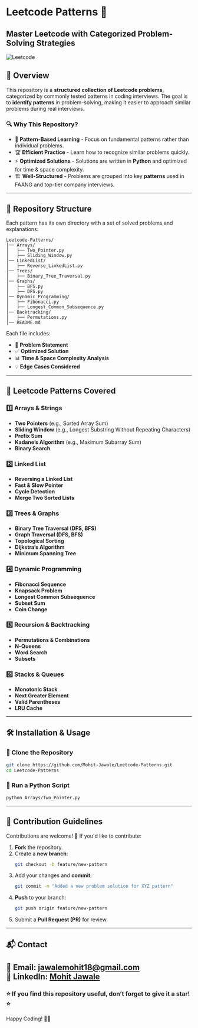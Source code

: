 # Leetcode Patterns 🚀
## Master Leetcode with Categorized Problem-Solving Strategies

![Leetcode](https://leetcode.com/static/images/LeetCode_logo.png)

## 📌 Overview
This repository is a **structured collection of Leetcode problems**, categorized by commonly tested patterns in coding interviews. The goal is to **identify patterns** in problem-solving, making it easier to approach similar problems during real interviews.

### 🔍 Why This Repository?
- 📌 **Pattern-Based Learning** - Focus on fundamental patterns rather than individual problems.
- 🏆 **Efficient Practice** - Learn how to recognize similar problems quickly.
- ⚡ **Optimized Solutions** - Solutions are written in **Python** and optimized for time & space complexity.
- 🏗️ **Well-Structured** - Problems are grouped into key **patterns** used in FAANG and top-tier company interviews.

---

## 📂 Repository Structure
Each pattern has its own directory with a set of solved problems and explanations:

```
Leetcode-Patterns/
│── Arrays/
│   ├── Two_Pointer.py
│   ├── Sliding_Window.py
│── LinkedList/
│   ├── Reverse_LinkedList.py
│── Trees/
│   ├── Binary_Tree_Traversal.py
│── Graphs/
│   ├── BFS.py
│   ├── DFS.py
│── Dynamic_Programming/
│   ├── Fibonacci.py
│   ├── Longest_Common_Subsequence.py
│── Backtracking/
│   ├── Permutations.py
│── README.md
```

Each file includes:
- 📝 **Problem Statement**
- ✅ **Optimized Solution**
- 📊 **Time & Space Complexity Analysis**
- 💡 **Edge Cases Considered**

---

## 📜 Leetcode Patterns Covered
### 1️⃣ Arrays & Strings
- **Two Pointers** (e.g., Sorted Array Sum)
- **Sliding Window** (e.g., Longest Substring Without Repeating Characters)
- **Prefix Sum**
- **Kadane’s Algorithm** (e.g., Maximum Subarray Sum)
- **Binary Search**

### 2️⃣ Linked List
- **Reversing a Linked List**
- **Fast & Slow Pointer**
- **Cycle Detection**
- **Merge Two Sorted Lists**

### 3️⃣ Trees & Graphs
- **Binary Tree Traversal (DFS, BFS)**
- **Graph Traversal (DFS, BFS)**
- **Topological Sorting**
- **Dijkstra’s Algorithm**
- **Minimum Spanning Tree**

### 4️⃣ Dynamic Programming
- **Fibonacci Sequence**
- **Knapsack Problem**
- **Longest Common Subsequence**
- **Subset Sum**
- **Coin Change**

### 5️⃣ Recursion & Backtracking
- **Permutations & Combinations**
- **N-Queens**
- **Word Search**
- **Subsets**

### 6️⃣ Stacks & Queues
- **Monotonic Stack**
- **Next Greater Element**
- **Valid Parentheses**
- **LRU Cache**

---

## 🛠️ Installation & Usage
### 🔹 Clone the Repository
```bash
git clone https://github.com/Mohit-Jawale/Leetcode-Patterns.git
cd Leetcode-Patterns
```

### 🔹 Run a Python Script
```bash
python Arrays/Two_Pointer.py
```
---

## 🎯 Contribution Guidelines
Contributions are welcome! 🚀 If you'd like to contribute:
1. **Fork** the repository.
2. Create a **new branch**:
   ```bash
   git checkout -b feature/new-pattern
   ```
3. Add your changes and **commit**:
   ```bash
   git commit -m "Added a new problem solution for XYZ pattern"
   ```
4. **Push** to your branch:
   ```bash
   git push origin feature/new-pattern
   ```
5. Submit a **Pull Request (PR)** for review.

---




## 📬 Contact
📧 Email: jawalemohit18@gmail.com  
📌 LinkedIn: [Mohit Jawale](http://www.linkedin.com/in/mohitjawale)  
---

### ⭐ If you find this repository useful, don’t forget to give it a star! ⭐  

Happy Coding! 🚀🔥
